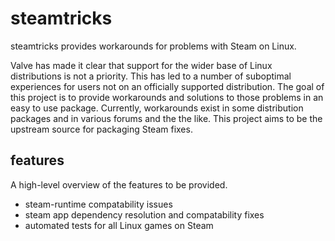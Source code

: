 # steamtricks

steamtricks provides workarounds for problems with Steam on Linux.

Valve has made it clear that support for the wider base of Linux distributions is not a priority. This has led to a number of suboptimal experiences for users not on an officially supported distribution. The goal of this project is to provide workarounds and solutions to those problems in an easy to use package. Currently, workarounds exist in some distribution packages and in various forums and the the like. This project aims to be the upstream source for packaging Steam fixes.

## features

A high-level overview of the features to be provided.

- steam-runtime compatability issues
- steam app dependency resolution and compatability fixes
- automated tests for all Linux games on Steam
